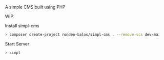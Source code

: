 A simple CMS built using PHP

WIP:

Install simpl-cms
```bash
> composer create-project rondeo-balos/simpl-cms . --remove-vcs dev-main
```

Start Server
```bash
> simpl
```